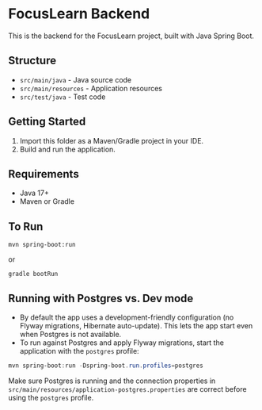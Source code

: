 # FocusLearn Backend

This is the backend for the FocusLearn project, built with Java Spring Boot.

## Structure
- `src/main/java` - Java source code
- `src/main/resources` - Application resources
- `src/test/java` - Test code

## Getting Started
1. Import this folder as a Maven/Gradle project in your IDE.
2. Build and run the application.

## Requirements
- Java 17+
- Maven or Gradle

## To Run
```
mvn spring-boot:run
```

or

```
gradle bootRun
```

## Running with Postgres vs. Dev mode

- By default the app uses a development-friendly configuration (no Flyway migrations, Hibernate auto-update). This lets the app start even when Postgres is not available.
- To run against Postgres and apply Flyway migrations, start the application with the `postgres` profile:

```powershell
mvn spring-boot:run -Dspring-boot.run.profiles=postgres
```

Make sure Postgres is running and the connection properties in `src/main/resources/application-postgres.properties` are correct before using the `postgres` profile.
